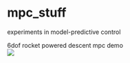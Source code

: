 # mpc_stuff
experiments in model-predictive control

6dof rocket powered descent mpc demo  
![](https://jody.jp/387500e214e5.gif)
